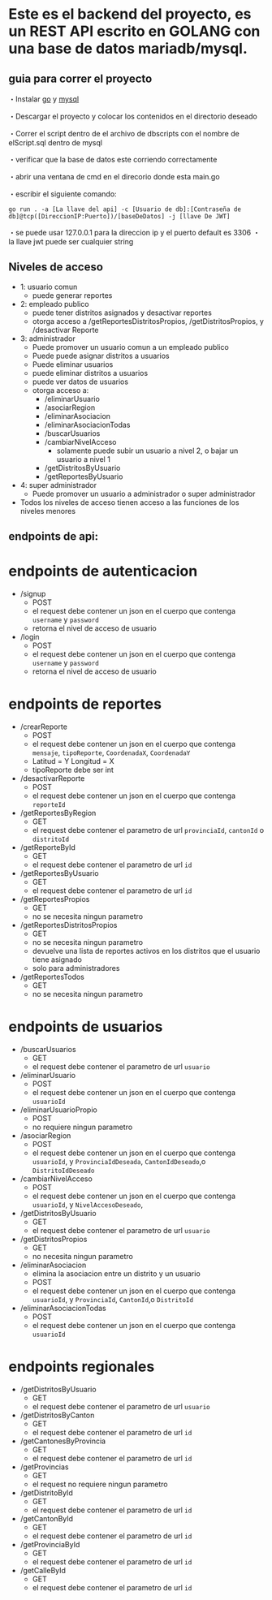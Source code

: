 # Este es el backend del proyecto, es un REST API escrito en GOLANG con una base de datos mariadb/mysql.


## guia para correr el proyecto

・Instalar [go](https://go.dev/dl/) y [mysql](https://dev.mysql.com/downloads/workbench/)

・Descargar el proyecto y colocar los contenidos en el directorio deseado

・Correr el script dentro de el archivo de dbscripts con el nombre de elScript.sql dentro de mysql

・verificar que la base de datos este corriendo correctamente

・abrir una ventana de cmd en el direcorio donde esta main.go

・escribir el siguiente comando:

    go run . -a [La llave del api] -c [Usuario de db]:[Contraseña de db]@tcp([DireccionIP:Puerto])/[baseDeDatos] -j [llave De JWT]

・se puede usar 127.0.0.1 para la direccion ip y el puerto default es 3306
・la llave jwt puede ser cualquier string 

## Niveles de acceso
  * 1: usuario comun
    - puede generar reportes 
  * 2: empleado publico
    - puede tener distritos asignados y desactivar reportes
    - otorga acceso a /getReportesDistritosPropios, /getDistritosPropios, y /desactivar Reporte
  * 3: administrador
    - Puede promover un usuario comun a un empleado publico
    - Puede puede asignar distritos a usuarios
    - Puede eliminar usuarios
    - puede eliminar distritos a usuarios
    - puede ver datos de usuarios
    - otorga acceso a:
      - /eliminarUsuario
      - /asociarRegion
      - /eliminarAsociacion
      - /eliminarAsociacionTodas
      - /buscarUsuarios
      - /cambiarNivelAcceso
        - solamente puede subir un usuario a nivel 2, o bajar un usuario a nivel 1
      - /getDistritosByUsuario
      - /getReportesByUsuario
  * 4: super administrador
    - Puede promover un usuario a administrador o super administrador
  * Todos los niveles de acceso tienen acceso a las funciones de los niveles menores
## endpoints de api:

# endpoints de autenticacion
* /signup
  - POST
  - el request debe contener un json en el cuerpo que contenga `username` y `password`
  - retorna el nivel de acceso de usuario
* /login
  - POST
  - el request debe contener un json en el cuerpo que contenga `username` y `password`
  - retorna el nivel de acceso de usuario

# endpoints de reportes
* /crearReporte
  - POST
  - el request debe contener un json en el cuerpo que contenga `mensaje`, `tipoReporte`,  `CoordenadaX`, `CoordenadaY`
  - Latitud = Y Longitud = X
  - tipoReporte debe ser int
* /desactivarReporte
  - POST
  - el request debe contener un json en el cuerpo que contenga `reporteId`
* /getReportesByRegion
  - GET
  - el request debe contener el parametro de url `provinciaId`, `cantonId` o `distritoId`
* /getReporteById
  - GET
  - el request debe contener el parametro de url `id`
* /getReportesByUsuario
  - GET
  - el request debe contener el parametro de url `id`
* /getReportesPropios
  - GET
  - no se necesita ningun parametro
* /getReportesDistritosPropios
  - GET
  - no se necesita ningun parametro
  - devuelve una lista de reportes activos en los distritos que el usuario tiene asignado
  - solo para administradores
* /getReportesTodos
  - GET
  - no se necesita ningun parametro

# endpoints de usuarios
* /buscarUsuarios
  - GET
  - el request debe contener el parametro de url `usuario`
* /eliminarUsuario
  - POST
  - el request debe contener un json en el cuerpo que contenga `usuarioId`
* /eliminarUsuarioPropio
  - POST
  - no requiere ningun parametro
* /asociarRegion
  - POST
  - el request debe contener un json en el cuerpo que contenga `usuarioId`, y `ProvinciaIdDeseada`, `CantonIdDeseado`,o `DistritoIdDeseado`
* /cambiarNivelAcceso
  - POST
  - el request debe contener un json en el cuerpo que contenga `usuarioId`, y `NivelAccesoDeseado`,
* /getDistritosByUsuario
  - GET
  - el request debe contener el parametro de url `usuario`
* /getDistritosPropios
  - GET
  - no necesita ningun parametro
* /eliminarAsociacion
  - elimina la asociacion entre un distrito y un usuario
  - POST
  - el request debe contener un json en el cuerpo que contenga `usuarioId`, y `ProvinciaId`, `CantonId`,o `DistritoId`
* /eliminarAsociacionTodas
  - POST
  - el request debe contener un json en el cuerpo que contenga `usuarioId`

# endpoints regionales

* /getDistritosByUsuario
  - GET
  - el request debe contener el parametro de url `usuario`
* /getDistritosByCanton
  - GET
  - el request debe contener el parametro de url `id`
* /getCantonesByProvincia
  - GET
  - el request debe contener el parametro de url `id`
* /getProvincias
  - GET
  - el request no requiere ningun parametro
* /getDistritoById
  - GET
  - el request debe contener el parametro de url `id`
* /getCantonById
  - GET
  - el request debe contener el parametro de url `id`
* /getProvinciaById
  - GET
  - el request debe contener el parametro de url `id`
* /getCalleById
  - GET
  - el request debe contener el parametro de url `id`
